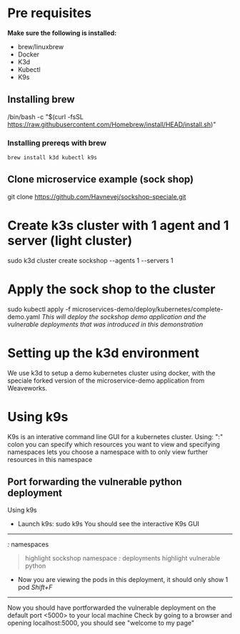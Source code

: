 
# Pre requisites
**Make sure the following is installed:**
- brew/linuxbrew
- Docker
- K3d
- Kubectl
- K9s

## Installing brew
/bin/bash -c "$(curl -fsSL https://raw.githubusercontent.com/Homebrew/install/HEAD/install.sh)"

### Installing prereqs with brew
```
brew install k3d kubectl k9s
```

## Clone microservice example (sock shop)
git clone https://github.com/Havnevej/sockshop-speciale.git

# Create k3s cluster with 1 agent and 1 server (light cluster)
sudo k3d cluster create sockshop --agents 1 --servers 1

# Apply the sock shop to the cluster
sudo kubectl apply -f microservices-demo/deploy/kubernetes/complete-demo.yaml
*This will deploy the sockshop demo application and the vulnerable deployments that was introduced in this demonstration*

# Setting up the k3d environment
We use k3d to setup a demo kubernetes cluster using docker, with the speciale forked version of the microservice-demo application from Weaveworks.

# Using k9s
K9s is an interative command line GUI for a kubernetes cluster. Using: ":" colon you can specify which resources you want to view and specifying namespaces lets you choose a namespace with <enter> to only view further resources in this namespace


## Port forwarding the vulnerable python deployment
Using k9s
- Launch k9s: sudo k9s
You should see the interactive K9s GUI
----
*:* namespaces <enter>
> highlight sockshop namespace <enter>
*:* deployments <enter>
> highlight vulnerable python <enter>
* Now you are viewing the pods in this deployment, it should only show 1 pod
*Shift+F* <enter> <enter> 
----
Now you should have portforwarded the vulnerable deployment on the default port <5000> to your local machine
Check by going to a browser and opening localhost:5000, you should see "welcome to my page"
